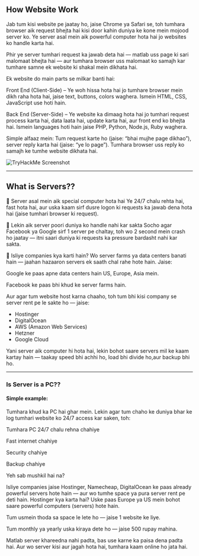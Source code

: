 ## How Website Work

Jab tum kisi website pe jaatay ho, jaise Chrome ya Safari se, toh tumhara browser aik request bhejta hai kisi door kahin duniya ke kone mein mojood server ko. Ye server asal mein aik powerful computer hota hai jo websites ko handle karta hai.

Phir ye server tumhari request ka jawab deta hai — matlab uss page ki sari malomaat bhejta hai — aur tumhara browser uss malomaat ko samajh kar tumhare samne ek website ki shakal mein dikhata hai.

Ek website do main parts se milkar banti hai:

Front End (Client-Side) – Ye woh hissa hota hai jo tumhare browser mein dikh raha hota hai, jaise text, buttons, colors waghera. Ismein HTML, CSS, JavaScript use hoti hain.

Back End (Server-Side) – Ye website ka dimaag hota hai jo tumhari request process karta hai, data laata hai, update karta hai, aur front end ko bhejta hai. Ismein languages hoti hain jaise PHP, Python, Node.js, Ruby waghera.

Simple alfaaz mein:
Tum request karte ho (jaise: “bhai mujhe page dikhao”), server reply karta hai (jaise: “ye lo page”).
Tumhara browser uss reply ko samajh ke tumhe website dikhata hai.

![TryHackMe Screenshot]([https://raw.githubusercontent.com/username/repo-name/branch-name/path-to-image.png](https://github.com/habib392/Hands-on-Web-Security/blob/f60b121d215ec3f11326b6c4f55a4660506779de/Tryhackme/Instructions%20from%20Rooms/4k-mask-anonymous-joker-man-5fhraydxlxoy20yt.jpg))

---

## What is Servers??
🔹 Server asal mein aik special computer hota hai
Ye 24/7 chalu rehta hai, fast hota hai, aur uska kaam sirf dusre logon ki requests ka jawab dena hota hai (jaise tumhari browser ki request).

🔹 Lekin aik server poori duniya ko handle nahi kar sakta
Socho agar Facebook ya Google sirf 1 server pe chaltay, toh wo 2 second mein crash ho jaatay — itni saari duniya ki requests ka pressure bardasht nahi kar sakta.

🔹 Isliye companies kya karti hain?
Wo server farms ya data centers banati hain — jaahan hazaaron servers ek saath chal rahe hote hain.
Jaise:

Google ke paas apne data centers hain US, Europe, Asia mein.

Facebook ke paas bhi khud ke server farms hain.

Aur agar tum website host karna chaaho, toh tum bhi kisi company se server rent pe le sakte ho — jaise:

- Hostinger
- DigitalOcean
- AWS (Amazon Web Services)
- Hetzner
- Google Cloud

Yani server aik computer hi hota hai, lekin bohot saare servers mil ke kaam kartay hain — taakay speed bhi achhi ho, load bhi divide ho,aur backup bhi ho.

---

### Is Server is a PC??

#### Simple example:
Tumhara khud ka PC hai ghar mein. Lekin agar tum chaho ke duniya bhar ke log tumhari website ko 24/7 access kar saken, toh:

Tumhara PC 24/7 chalu rehna chahiye

Fast internet chahiye

Security chahiye

Backup chahiye

Yeh sab mushkil hai na?

Isliye companies jaise Hostinger, Namecheap, DigitalOcean ke paas already powerful servers hote hain — aur wo tumhe space ya pura server rent pe deti hain.
Hostinger kya karta hai?
Uske paas Europe ya US mein bohot saare powerful computers (servers) hote hain.

Tum usmein thoda sa space le lete ho — jaise 1 website ke liye.

Tum monthly ya yearly uska kiraya dete ho — jaise 500 rupay mahina.

Matlab server khareedna nahi padta, bas use karne ka paisa dena padta hai. Aur wo server kisi aur jagah hota hai, tumhara kaam online ho jata hai.
